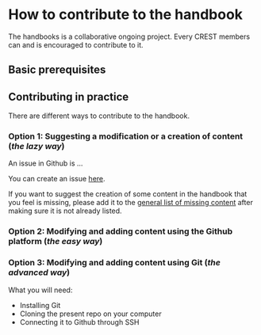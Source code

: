 # How to contribute to the handbook

The handbooks is a collaborative ongoing project. Every CREST members can and is encouraged to contribute to it.

## Basic prerequisites

## Contributing in practice

There are different ways to contribute to the handbook. 

### Option 1: Suggesting a modification or a creation of content (*the lazy way*)

An issue in Github is ...

You can create an issue [here](https://github.com/crest-econ/crest-handbook/issues/new/choose).

If you want to suggest the creation of some content in the handbook that you feel is missing, please add it to the [general list of missing content](https://github.com/crest-econ/crest-handbook/issues/3) after making sure it is not already listed.

### Option 2: Modifying and adding content using the Github platform (*the easy way*)

### Option 3: Modifying and adding content using Git (*the advanced way*)

What you will need:
- Installing Git
- Cloning the present repo on your computer
- Connecting it to Github through SSH

